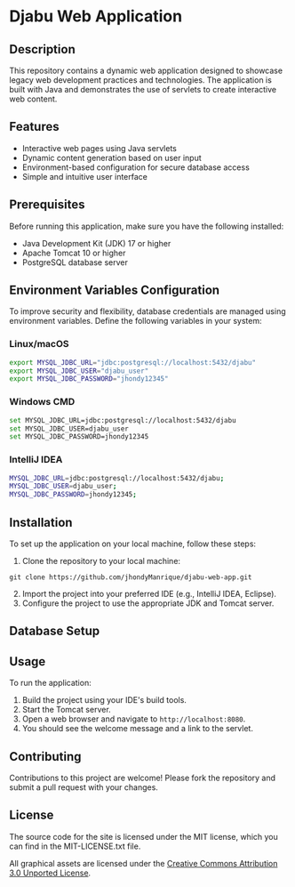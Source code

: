 # Djabu Web Application

## Description

This repository contains a dynamic web application designed to showcase legacy web development practices and technologies. The application is built with Java and demonstrates the use of servlets to create interactive web content.

## Features

- Interactive web pages using Java servlets
- Dynamic content generation based on user input
- Environment-based configuration for secure database access
- Simple and intuitive user interface

## Prerequisites

Before running this application, make sure you have the following installed:

- Java Development Kit (JDK) 17 or higher
- Apache Tomcat 10 or higher
- PostgreSQL database server

## Environment Variables Configuration

To improve security and flexibility, database credentials are managed using environment variables. Define the following variables in your system:

### Linux/macOS

```bash
export MYSQL_JDBC_URL="jdbc:postgresql://localhost:5432/djabu"
export MYSQL_JDBC_USER="djabu_user"
export MYSQL_JDBC_PASSWORD="jhondy12345"
```

### Windows CMD

```bash
set MYSQL_JDBC_URL=jdbc:postgresql://localhost:5432/djabu
set MYSQL_JDBC_USER=djabu_user
set MYSQL_JDBC_PASSWORD=jhondy12345
```

### IntelliJ IDEA

```bash
MYSQL_JDBC_URL=jdbc:postgresql://localhost:5432/djabu;
MYSQL_JDBC_USER=djabu_user;
MYSQL_JDBC_PASSWORD=jhondy12345;
```

## Installation

To set up the application on your local machine, follow these steps:

1. Clone the repository to your local machine:

```
git clone https://github.com/jhondyManrique/djabu-web-app.git
```
2. Import the project into your preferred IDE (e.g., IntelliJ IDEA, Eclipse).
3. Configure the project to use the appropriate JDK and Tomcat server.

## Database Setup


## Usage

To run the application:
1. Build the project using your IDE's build tools.
2. Start the Tomcat server.
3. Open a web browser and navigate to `http://localhost:8080`.
4. You should see the welcome message and a link to the servlet.

## Contributing

Contributions to this project are welcome! Please fork the repository and submit a pull request with your changes.

## License

The source code for the site is licensed under the MIT license, which you can find in
the MIT-LICENSE.txt file.

All graphical assets are licensed under the
[Creative Commons Attribution 3.0 Unported License](https://creativecommons.org/licenses/by/3.0/).
